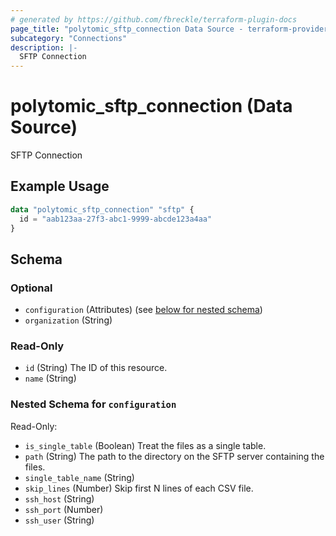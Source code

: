 ```yaml
---
# generated by https://github.com/fbreckle/terraform-plugin-docs
page_title: "polytomic_sftp_connection Data Source - terraform-provider-polytomic"
subcategory: "Connections"
description: |-
  SFTP Connection
---
```


# polytomic_sftp_connection (Data Source)

SFTP Connection

## Example Usage

```terraform
data "polytomic_sftp_connection" "sftp" {
  id = "aab123aa-27f3-abc1-9999-abcde123a4aa"
}
```

<!-- schema generated by tfplugindocs -->
## Schema

### Optional

- `configuration` (Attributes) (see [below for nested schema](#nestedatt--configuration))
- `organization` (String)

### Read-Only

- `id` (String) The ID of this resource.
- `name` (String)

<a id="nestedatt--configuration"></a>
### Nested Schema for `configuration`

Read-Only:

- `is_single_table` (Boolean) Treat the files as a single table.
- `path` (String) The path to the directory on the SFTP server containing the files.
- `single_table_name` (String)
- `skip_lines` (Number) Skip first N lines of each CSV file.
- `ssh_host` (String)
- `ssh_port` (Number)
- `ssh_user` (String)



